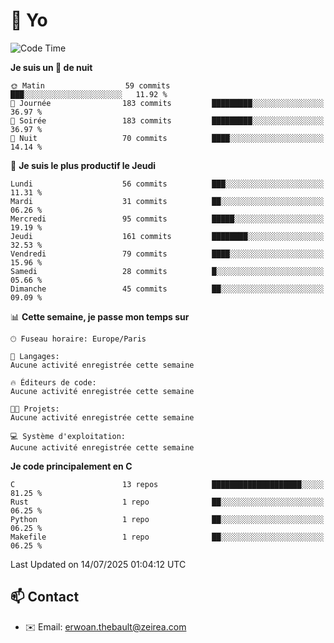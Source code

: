 # 👋 Yo

<!--START_SECTION:waka-->
![Code Time](http://img.shields.io/badge/Code%20Time-141%20hrs%2019%20mins-blue)

**Je suis un 🦉 de nuit** 

```text
🌞 Matin                  59 commits          ███░░░░░░░░░░░░░░░░░░░░░░   11.92 % 
🌆 Journée                183 commits         █████████░░░░░░░░░░░░░░░░   36.97 % 
🌃 Soirée                 183 commits         █████████░░░░░░░░░░░░░░░░   36.97 % 
🌙 Nuit                   70 commits          ████░░░░░░░░░░░░░░░░░░░░░   14.14 % 
```
📅 **Je suis le plus productif le Jeudi** 

```text
Lundi                    56 commits          ███░░░░░░░░░░░░░░░░░░░░░░   11.31 % 
Mardi                    31 commits          ██░░░░░░░░░░░░░░░░░░░░░░░   06.26 % 
Mercredi                 95 commits          █████░░░░░░░░░░░░░░░░░░░░   19.19 % 
Jeudi                    161 commits         ████████░░░░░░░░░░░░░░░░░   32.53 % 
Vendredi                 79 commits          ████░░░░░░░░░░░░░░░░░░░░░   15.96 % 
Samedi                   28 commits          █░░░░░░░░░░░░░░░░░░░░░░░░   05.66 % 
Dimanche                 45 commits          ██░░░░░░░░░░░░░░░░░░░░░░░   09.09 % 
```


📊 **Cette semaine, je passe mon temps sur** 

```text
🕑︎ Fuseau horaire: Europe/Paris

💬 Langages: 
Aucune activité enregistrée cette semaine

🔥 Éditeurs de code: 
Aucune activité enregistrée cette semaine

🐱‍💻 Projets: 
Aucune activité enregistrée cette semaine

💻 Système d'exploitation: 
Aucune activité enregistrée cette semaine
```

**Je code principalement en C** 

```text
C                        13 repos            ████████████████████░░░░░   81.25 % 
Rust                     1 repo              ██░░░░░░░░░░░░░░░░░░░░░░░   06.25 % 
Python                   1 repo              ██░░░░░░░░░░░░░░░░░░░░░░░   06.25 % 
Makefile                 1 repo              ██░░░░░░░░░░░░░░░░░░░░░░░   06.25 % 
```




 Last Updated on 14/07/2025 01:04:12 UTC
<!--END_SECTION:waka-->

## 📫 Contact

- ✉️ Email: erwoan.thebault@zeirea.com
